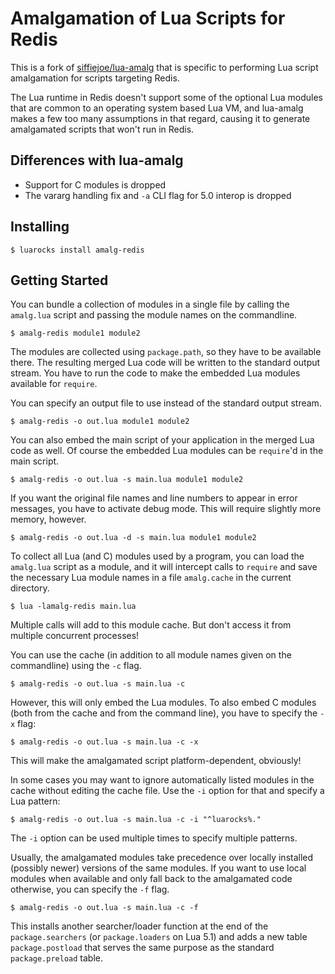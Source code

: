 # Amalgamation of Lua Scripts for Redis

This is a fork of [siffiejoe/lua-amalg](https://github.com/siffiejoe/lua-amalg/blob/master/README.md) that is specific to performing Lua script amalgamation for scripts targeting Redis.

The Lua runtime in Redis doesn't support some of the optional Lua modules that are common to an operating system based Lua VM, and lua-amalg makes a few too many assumptions in that regard, causing it to generate amalgamated scripts that won't run in Redis.

## Differences with lua-amalg

* Support for C modules is dropped
* The vararg handling fix and `-a` CLI flag for 5.0 interop is dropped

## Installing

	$ luarocks install amalg-redis

## Getting Started

You can bundle a collection of modules in a single file by calling the
`amalg.lua` script and passing the module names on the commandline.

	$ amalg-redis module1 module2

The modules are collected using `package.path`, so they have to be
available there. The resulting merged Lua code will be written to the
standard output stream. You have to run the code to make the embedded
Lua modules available for `require`.

You can specify an output file to use instead of the standard output
stream.

	$ amalg-redis -o out.lua module1 module2

You can also embed the main script of your application in the merged
Lua code as well. Of course the embedded Lua modules can be
`require`'d in the main script.

	$ amalg-redis -o out.lua -s main.lua module1 module2

If you want the original file names and line numbers to appear in
error messages, you have to activate debug mode. This will require
slightly more memory, however.

	$ amalg-redis -o out.lua -d -s main.lua module1 module2

To collect all Lua (and C) modules used by a program, you can load the
`amalg.lua` script as a module, and it will intercept calls to
`require` and save the necessary Lua module names in a file
`amalg.cache` in the current directory.

	$ lua -lamalg-redis main.lua

Multiple calls will add to this module cache. But don't access it from
multiple concurrent processes!

You can use the cache (in addition to all module names given on the
commandline) using the `-c` flag.

	$ amalg-redis -o out.lua -s main.lua -c

However, this will only embed the Lua modules. To also embed C modules
(both from the cache and from the command line), you have to specify
the `-x` flag:

	$ amalg-redis -o out.lua -s main.lua -c -x

This will make the amalgamated script platform-dependent, obviously!

In some cases you may want to ignore automatically listed modules in
the cache without editing the cache file. Use the `-i` option for that
and specify a Lua pattern:

	$ amalg-redis -o out.lua -s main.lua -c -i "^luarocks%."

The `-i` option can be used multiple times to specify multiple
patterns.

Usually, the amalgamated modules take precedence over locally
installed (possibly newer) versions of the same modules. If you want
to use local modules when available and only fall back to the
amalgamated code otherwise, you can specify the `-f` flag.

	$ amalg-redis -o out.lua -s main.lua -c -f

This installs another searcher/loader function at the end of the
`package.searchers` (or `package.loaders` on Lua 5.1) and adds a new
table `package.postload` that serves the same purpose as the standard
`package.preload` table.
